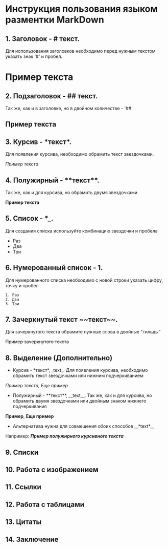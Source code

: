 # Инструкция пользования языком разментки MarkDown

## 1. Заголовок - # текст. 
Для использования заголовков необходимо перед нужным текстом указать знак '#' и пробел. 
# Пример текста

## 2. Подзаголовок - ## текст. 
Так же, как и в заголовке, но в двойном количестве - '##'
## Пример текста

## 3. Курсив - \*текст*. 
Для появления курсива, необходимо обрамить текст звездочками.

*Пример текста*

## 4. Полужирный - \*\*текст**. 
Так же, как и для курсива, но обрамить двумя звездочками

**Пример текста**

## 5. Список - *_. 
Для создания списка используйте комбинацию звездочки и пробела

* Раз
* Два 
* Три

## 6. Нумерованный список - 1. 
 Для нумерованного списка необходимо с новой строки указать цифру, точку и пробел

    1. Раз
    2. Два
    3. Три

## 7. Зачеркнутый текст \~~текст~~. 
Для зачеркнутого текста обрамите нужные слова в двойные "тильды"

~~Пример зачеркнутого текста~~


## 8. Выделение (Дополнительно)
* Курсив - \*текст*, \_text_. Для появления курсива, необходимо обрамить текст звездочками или нижним подчеркиванием

*Пример текста,* _Еще пример_

* Полужирный - \*\*текст**, \_\_text__. Так же, как и для курсива, но обрамить двумя звездочками или двойным знаком нижнего подчеркивания

**Пример**, __Еще пример__

* Альтернатива нужна для совмещения обоих способов
\__\*text*__

Например: __*Пример полужирного курсивного текста*__


## 9. Списки

## 10. Работа с изображением

## 11. Ссылки

## 12. Работа с таблицами

## 13. Цитаты

## 14. Заключение
